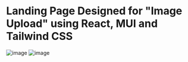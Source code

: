 # Landing Page Designed for "Image Upload" using React, MUI and Tailwind CSS

![image](https://user-images.githubusercontent.com/89999527/171136319-2e88b2ce-c4e1-4d02-af4d-7b4d31ee202e.png)
![image](https://user-images.githubusercontent.com/89999527/171136366-2a08326d-fe50-498a-8921-e40f72f4d75c.png)


